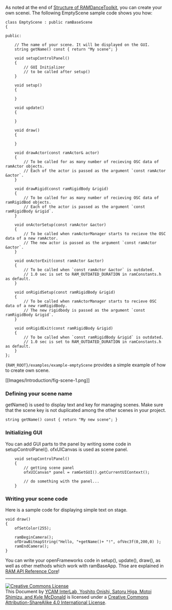 As noted at the end of [Structure of RAMDanceToolkit](Structure-of-RAMDanceToolkit), you can create your own scenei. The following EmptyScene sample code shows you how:

	class EmptyScene : public ramBaseScene
	{

	public:
		
		// The name of your scene. It will be displayed on the GUI.
		string getName() const { return "My scene"; }
		
		void setupControlPanel()
		{
			// GUI Initializer
			// to be called after setup()
		}
		
		void setup()
		{

		}

		void update()
		{

		}

		void draw()
		{
			
		}

		void drawActor(const ramActor& actor)
		{
		    // To be called for as many number of recieving OSC data of ramActor objects.
		    // Each of the actor is passed as the argument `const ramActor &actor`.
		}

		void drawRigid(const ramRigidBody &rigid)
		{
		    // To be called for as many number of recieving OSC data of ramRigidBod objects.  
		    // Each of the actor is passed as the argument `const ramRigidBody &rigid`.
		}
	
		void onActorSetup(const ramActor &actor)
		{
		    // To be called when ramActorManager starts to recieve the OSC data of a new ramActor.  
		    // The new actor is passed as the argument `const ramActor &actor`.
		}

		void onActorExit(const ramActor &actor)
		{
		    // To be called when `const ramActor &actor` is outdated.  
		    // 1.0 sec is set to RAM_OUTDATED_DURATION in ramConstants.h as default.
		}

		void onRigidSetup(const ramRigidBody &rigid)
		{
		    // To be called when ramActorManager starts to recieve OSC data of a new ramRigidBody.  
		    // The new rigidbody is passed as the argument `const ramRigidBody &rigid`.
		}

		void onRigidExit(const ramRigidBody &rigid)
		{
		    // To be called when `const ramRigidBody &rigid` is outdated.  
		    // 1.0 sec is set to RAM_OUTDATED_DURATION in ramConstants.h as default.
		}
	};


`{RAM_ROOT}/examples/example-emptyScene` provides a simple example of how to create own scene.

[[Images/Introduction/fig-scene-1.png]]


### Defining your scene name

getName() is used to display text and key for managing scenes.
Make sure that the scene key is not duplicated among the other scenes in your project.

	string getName() const { return "My new scene"; }


### Initializing GUI

You can add GUI parts to the panel by writing some code in setupControlPanel().
ofxUICanvas is used as scene panel.

		void setupControlPanel()
		{
			// getting scene panel 
			ofxUICanvas* panel = ramGetGUI().getCurrentUIContext();
			
			// do something with the panel...
		}


### Writing your scene code

Here is a sample code for displaying simple text on stage.

	void draw()
	{
		ofSetColor(255);
		
		ramBeginCamera();
		ofDrawBitmapString("Hello, "+getName()+ "!", ofVec3f(0,200,0) );
		ramEndCamera();
	}

You can write your openFrameworks code in setup(), update(), draw(), as well as other methods which work with ramBaseApp. Thse are explained in [RAM API Reference Core](RAM-API-Reference-Core)!


<hr>
<a rel="license" href="http://creativecommons.org/licenses/by-sa/4.0/"><img alt="Creative Commons License" style="border-width:0" src="http://i.creativecommons.org/l/by-sa/4.0/80x15.png" /></a><br /><span xmlns:dct="http://purl.org/dc/terms/" property="dct:title">This Document</span> by <a xmlns:cc="http://creativecommons.org/ns#" href="http://interlab.ycam.jp/projects/ram" property="cc:attributionName" rel="cc:attributionURL">YCAM InterLab, Yoshito Onishi, Satoru Higa, Motoi Shimizu, and Kyle McDonald</a> is licensed under a <a rel="license" href="http://creativecommons.org/licenses/by-sa/4.0/">Creative Commons Attribution-ShareAlike 4.0 International License</a>.
